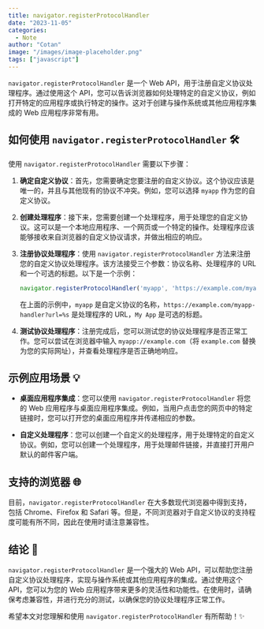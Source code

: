 ```yaml
---
title: navigator.registerProtocolHandler
date: "2023-11-05"
categories:
  - Note 
author: "Cotan"
image: "/images/image-placeholder.png"
tags: ["javascript"]
---
```



`navigator.registerProtocolHandler` 是一个 Web API，用于注册自定义协议处理程序。通过使用这个 API，您可以告诉浏览器如何处理特定的自定义协议，例如打开特定的应用程序或执行特定的操作。这对于创建与操作系统或其他应用程序集成的 Web 应用程序非常有用。

## 如何使用 `navigator.registerProtocolHandler` :hammer_and_wrench:

使用 `navigator.registerProtocolHandler` 需要以下步骤：

1. **确定自定义协议**：首先，您需要确定您要注册的自定义协议。这个协议应该是唯一的，并且与其他现有的协议不冲突。例如，您可以选择 `myapp` 作为您的自定义协议。

2. **创建处理程序**：接下来，您需要创建一个处理程序，用于处理您的自定义协议。这可以是一个本地应用程序、一个网页或一个特定的操作。处理程序应该能够接收来自浏览器的自定义协议请求，并做出相应的响应。

3. **注册协议处理程序**：使用 `navigator.registerProtocolHandler` 方法来注册您的自定义协议处理程序。该方法接受三个参数：协议名称、处理程序的 URL 和一个可选的标题。以下是一个示例：

   ```javascript
   navigator.registerProtocolHandler('myapp', 'https://example.com/myapp-handler?url=%s', 'My App');
   ```

   在上面的示例中，`myapp` 是自定义协议的名称，`https://example.com/myapp-handler?url=%s` 是处理程序的 URL，`My App` 是可选的标题。

4. **测试协议处理程序**：注册完成后，您可以测试您的协议处理程序是否正常工作。您可以尝试在浏览器中输入 `myapp://example.com`（将 `example.com` 替换为您的实际网址），并查看处理程序是否正确地响应。

## 示例应用场景 :bulb:

- **桌面应用程序集成**：您可以使用 `navigator.registerProtocolHandler` 将您的 Web 应用程序与桌面应用程序集成。例如，当用户点击您的网页中的特定链接时，您可以打开您的桌面应用程序并传递相应的参数。

- **自定义处理程序**：您可以创建一个自定义的处理程序，用于处理特定的自定义协议。例如，您可以创建一个处理程序，用于处理邮件链接，并直接打开用户默认的邮件客户端。

## 支持的浏览器 :globe_with_meridians:

目前，`navigator.registerProtocolHandler` 在大多数现代浏览器中得到支持，包括 Chrome、Firefox 和 Safari 等。但是，不同浏览器对于自定义协议的支持程度可能有所不同，因此在使用时请注意兼容性。

## 结论 :memo:

`navigator.registerProtocolHandler` 是一个强大的 Web API，可以帮助您注册自定义协议处理程序，实现与操作系统或其他应用程序的集成。通过使用这个 API，您可以为您的 Web 应用程序带来更多的灵活性和功能性。在使用时，请确保考虑兼容性，并进行充分的测试，以确保您的协议处理程序正常工作。

希望本文对您理解和使用 `navigator.registerProtocolHandler` 有所帮助！:sparkles:
